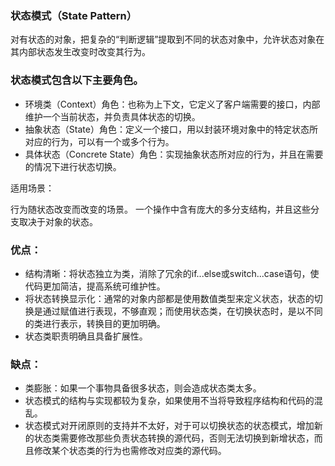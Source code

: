### 状态模式（State Pattern）

对有状态的对象，把复杂的“判断逻辑”提取到不同的状态对象中，允许状态对象在其内部状态发生改变时改变其行为。

### 状态模式包含以下主要角色。

* 环境类（Context）角色：也称为上下文，它定义了客户端需要的接口，内部维护一个当前状态，并负责具体状态的切换。
* 抽象状态（State）角色：定义一个接口，用以封装环境对象中的特定状态所对应的行为，可以有一个或多个行为。
* 具体状态（Concrete State）角色：实现抽象状态所对应的行为，并且在需要的情况下进行状态切换。

适用场景：

行为随状态改变而改变的场景。 一个操作中含有庞大的多分支结构，并且这些分支取决于对象的状态。

### 优点：

* 结构清晰：将状态独立为类，消除了冗余的if...else或switch...case语句，使代码更加简洁，提高系统可维护性。
* 将状态转换显示化：通常的对象内部都是使用数值类型来定义状态，状态的切换是通过赋值进行表现，不够直观；而使用状态类，在切换状态时，是以不同的类进行表示，转换目的更加明确。
* 状态类职责明确且具备扩展性。

### 缺点：

* 类膨胀：如果一个事物具备很多状态，则会造成状态类太多。
* 状态模式的结构与实现都较为复杂，如果使用不当将导致程序结构和代码的混乱。
* 状态模式对开闭原则的支持并不太好，对于可以切换状态的状态模式，增加新的状态类需要修改那些负责状态转换的源代码，否则无法切换到新增状态，而且修改某个状态类的行为也需修改对应类的源代码。